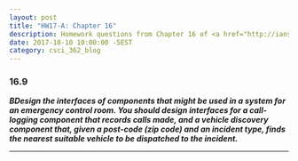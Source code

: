 ```yaml
---
layout: post
title: "HW17-A: Chapter 16"
description: Homework questions from Chapter 16 of <a href="http://iansommerville.com/software-engineering-book/" target="_blank"><em>Software Engineering 10th Edition</em></a> by Ian Sommerville.
date: 2017-10-10 10:00:00 -5EST
category: csci_362_blog
---
```


### 16.9
_**BDesign the interfaces of components that might be used in a system for an emergency control room. You should design interfaces for a call-logging component that records calls made, and a vehicle discovery component that, given a post-code (zip code) and an incident type, finds the nearest suitable vehicle to be dispatched to the incident.**_

---
